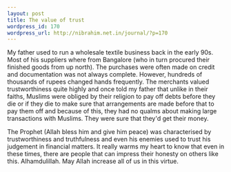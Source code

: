 ```yaml
--- 
layout: post
title: The value of trust
wordpress_id: 170
wordpress_url: http://nibrahim.net.in/journal/?p=170
---
```

My father used to run a wholesale textile business back in the early 90s. Most of his suppliers where from Bangalore (who in turn procured their finished goods from up north). The purchases were often made on credit and documentation was not always complete. However, hundreds of thousands of rupees changed hands frequently. The merchants valued trustworthiness quite highly and once told my father that unlike in their faiths, Muslims were obliged by their religion to pay off debts before they die or if they die to make sure that arrangements are made before that to pay them off and because of this, they had no qualms about making large transactions with Muslims. They were sure that they'd get their money. 

The Prophet (Allah bless him and give him peace) was characterised by trustworthiness and truthfulness and even his enemies used to trust his judgement in financial matters. 
It really warms my heart to know that even in these times, there are people that can impress their honesty on others like this. Alhamdulillah. May Allah increase all of us in this virtue. 
